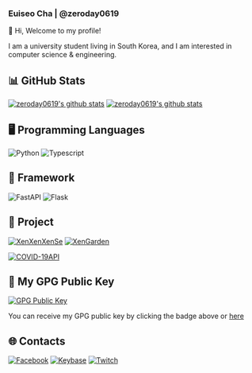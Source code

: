 ### Euiseo Cha | @zeroday0619

👋 Hi, Welcome to my profile!

I am a university student living in South Korea, and I am interested in computer science & engineering.

## 📊 GitHub Stats
[![zeroday0619's github stats](https://github-readme-stats.vercel.app/api?username=zeroday0619&count_private=true&show_icons=true&hide_border=true&theme=radical)](https://github.com/zeroday0619)
[![zeroday0619's github stats](https://github-readme-stats.vercel.app/api/top-langs/?username=zeroday0619&exclude_repo=blog,blog.zeroday0619.dev,mbp16-ubuntu-kernel&show_icons=true&hide_border=true&title_color=004386&icon_color=004386&layout=compact&count_private=true&langs_count=8&theme=radical&hide=ruby,html,css)](https://github.com/zeroday0619)

## 🖥️ Programming Languages
![Python](https://img.shields.io/badge/Pythion-green?style=for-the-badge&logo=python)
![Typescript](https://img.shields.io/badge/Typescript-black?style=for-the-badge&logo=typescript)

## :memo: Framework
![FastAPI](https://img.shields.io/badge/FastAPI-black?style=for-the-badge&logo=fastapi)
![Flask](https://img.shields.io/badge/Flask-black?style=for-the-badge&logo=flask)

## :memo: Project
[![XenXenXenSe](https://github-readme-stats.vercel.app/api/pin/?username=Stella-IT&repo=XenXenXenSe)](https://github.com/Stella-IT/XenXenXenSe)
[![XenGarden](https://github-readme-stats.vercel.app/api/pin/?username=Stella-IT&repo=XenGarden)](https://github.com/Stella-IT/XenGarden)

[![COVID-19API](https://github-readme-stats.vercel.app/api/pin/?username=zeroday0619&repo=COVID-19API)](https://github.com/zeroday0619/COVID-19API)


## 🔑 My GPG Public Key
[![GPG Public Key](https://img.shields.io/badge/GPG%20Fingerprint-EC14F704E8C88C788750FD9E3DBC8C856049C3DA-green?style=for-the-badge)](https://keys.openpgp.org/vks/v1/by-fingerprint/EC14F704E8C88C788750FD9E3DBC8C856049C3DA)

You can receive my GPG public key by clicking the badge above or [here](https://keys.openpgp.org/vks/v1/by-fingerprint/EC14F704E8C88C788750FD9E3DBC8C856049C3DA)

## 🌐 **Contacts**
[![Facebook](https://img.shields.io/badge/Facebook-Euiseo%20Cha-lightgrey?style=for-the-badge&logo=facebook)](https://www.facebook.com/zeroday0619/)
[![Keybase](https://img.shields.io/badge/Keybase-zeroday0619-lightgrey?style=for-the-badge&logo=keybase)](https://keybase.io/zeroday0619)
[![Twitch](https://img.shields.io/badge/Twitch-zeroday0619-lightgrey?style=for-the-badge&logo=twitch)](https://www.twitch.tv/zeroday0619)
